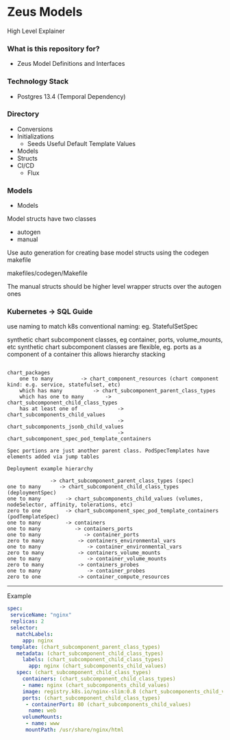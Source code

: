 # Zeus Models #

High Level Explainer

### What is this repository for? ###

* Zeus Model Definitions and Interfaces

### Technology Stack ###

* Postgres 13.4 (Temporal Dependency)

### Directory
* Conversions
* Initializations
    * Seeds Useful Default Template Values
* Models
* Structs
* CI/CD
    * Flux

### Models

* Models

Model structs have two classes
* autogen
* manual

Use auto generation for creating base model structs using the codegen makefile

makefiles/codegen/Makefile

The manual structs should be higher level wrapper structs over the autogen ones

### Kubernetes -> SQL Guide

use naming to match k8s conventional naming: eg. StatefulSetSpec

synthetic chart subcomponent classes, eg container, ports, volume_mounts, etc
synthetic chart subcomponent classes are flexible, eg. ports as a component of a container
this allows hierarchy stacking

```text

chart_packages 
    one to many         -> chart_component_resources (chart component kind: e.g. service, statefulset, etc)
    which has many          -> chart_subcomponent_parent_class_types
    which has one to many       -> chart_subcomponent_child_class_types
    has at least one of             -> chart_subcomponents_child_values
                                    -> chart_subcomponents_jsonb_child_values
                                    -> chart_subcomponent_spec_pod_template_containers
                                    
Spec portions are just another parent class. PodSpecTemplates have elements added via jump tables

Deployment example hierarchy

              -> chart_subcomponent_parent_class_types (spec)
one to many      -> chart_subcomponent_child_class_types (deploymentSpec)                      
one to many        -> chart_subcomponents_child_values (volumes, nodeSelector, affinity, tolerations, etc)
zero to one        -> chart_subcomponent_spec_pod_template_containers (podTemplateSpec)
one to many        -> containers
one to many           -> containers_ports
one to many              -> container_ports
zero to many           -> containers_environmental_vars
one to many               -> container_environmental_vars
zero to many           -> containers_volume_mounts
one to many               -> container_volume_mounts
zero to many           -> containers_probes
one to many               -> container_probes
zero to one            -> container_compute_resources                   
```

****

Example
```yaml
spec:
 serviceName: "nginx"
 replicas: 2
 selector:
   matchLabels:
     app: nginx
 template: (chart_subcomponent_parent_class_types)
   metadata: (chart_subcomponent_child_class_types)
     labels: (chart_subcomponent_child_class_types)
       app: nginx (chart_subcomponents_child_values)
   spec: (chart_subcomponent_child_class_types)
     containers: (chart_subcomponent_child_class_types)
     - name: nginx (chart_subcomponents_child_values)
     image: registry.k8s.io/nginx-slim:0.8 (chart_subcomponents_child_values)
     ports: (chart_subcomponent_child_class_types)
      - containerPort: 80 (chart_subcomponents_child_values)
       name: web
     volumeMounts:
      - name: www
      mountPath: /usr/share/nginx/html

```
